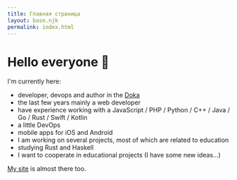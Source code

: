 ```yaml
---
title: Главная страница
layout: base.njk
permalink: index.html
---
```


# Hello everyone 👋

I'm currently here:

- developer, devops and author in the [Doka](https://doka.guide)
- the last few years mainly a web developer
- have experience working with a JavaScript / PHP / Python / C++ / Java / Go / Rust / Swift / Kotlin
- a little DevOps
- mobile apps for iOS and Android
- I am working on several projects, most of which are related to education
- studying Rust and Haskell
- I want to cooperate in educational projects (I have some new ideas...)

[My site](https://igsekor.com) is almost there too.
